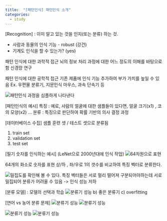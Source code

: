 ```yaml
---
title:  "[패턴인식] 패턴인식 소개"
categories:
  - study
---
```


[Recognition] 
: 이미 알고 있는 것을 인지(또는 분류) 하는 것.
* 사람과 동물의 인식 기능 - robust (강건)
* 기계도 인식을 할 수 있는가? (yes)

패턴 인식에 대한 과학적 접근 
뇌의 정보 처리 과정에 대한 어느 정도의 이해를 바탕으로 함
신경망 연구

패턴 인식에 대한 공학적 접근 
기존 제품에 인식 기능 추가하여 부가 가치를 높일 수 있음
Ex. 우편물 분류기, 지문인식 마우스, 과속 단속기 등 

![패턴인식 과정을 심플하게 나타낸다](study2_img1.png)

[패턴인식의 예시]
특징 : 예로, 사람의 얼굴에 대한 샘플들이 있다면, 얼굴 크기(x1) , 코의 모양(x2) ...
분류 : 특징으로 판단하여 확률 기반의 의사 결정 과정 

[데이터베이스 수집]
샘플
훈련 셋 / 테스트 셋으로 분류됨

1. train set 
2. validation set 
3. test set 

[필기 숫자를 인식하는 예시] (LeNet으로 2000년대에 인식 작업)
![64차원으로 표현](study2_img2.png)

64개의 화소로 숫자를 표현
상/하 , 좌/우로 1의 갯수를 비교하여 특징 벡터로 분류한다. 

![밀집도를 확인해 볼 수 있다.](study2_img3.png)
특징 벡터들은 서로 멀리 떨어져 구분되어야하는데 서로 밀집되어 분류가 어려울 수 있음 -> 인식 성능 저하


[분류 모델]
: 모델의 선택과 학습
![분류기 성능](study2_img4.png)
b) 좋은 분류기
c) overfitting

[연어 vs 농어 분류 문제]
![분류기 성능](study2_img5.png)
![분류기 성능](study2_img6.png)


![분류기 성능](study2_img4.png)
![분류기 성능](study2_img4.png)



 